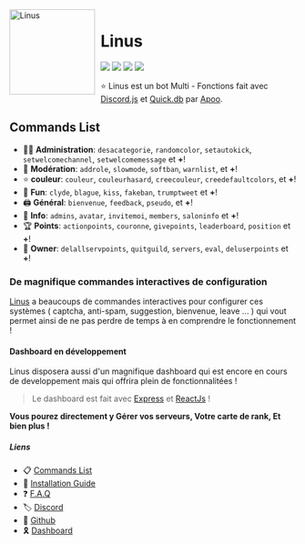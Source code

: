 
<img width="150" height="150" align="left" style="float: left; margin: 0 10px 0 0;" alt="Linus" src="https://images-ext-1.discordapp.net/external/-pKcVgw4tGeXfhHwTPNqo_XY-aB55EE7Yzc0QrcZVVc/%3Fwidth%3D670%26height%3D670/https/media.discordapp.net/attachments/855453676822986753/856968940676579368/54ccb70cf3f3ca5482a5bd8fa0ca196a.jpg?size=512">  

# Linus
[![](https://top.gg/api/widget/status/815382719080955924.svg)](https://top.gg/bot/815382719080955924)
[![](https://img.shields.io/discord/703861020195553312.svg?logo=discord&colorB=7289DA)](https://discord.gg/mEBr6tzNuz)
[![](https://img.shields.io/badge/discord.js-v12.0.0--dev-blue.svg?logo=npm)](https://github.com/discordjs)
[![](https://www.codefactor.io/repository/github/bigopenworld/linus/badge)](https://www.codefactor.io/repository/github/bigopenworld/linus)

⭐ Linus est un bot Multi - Fonctions fait avec [Discord.js](https://discord.js.org) et [Quick.db](https://quickdb.js.org/) par [Apoo](https://github.com/apoow3b).

## Commands List

*   👩‍💼 **Administration**: `desacategorie`, `randomcolor`, `setautokick`, `setwelcomechannel`, `setwelcomemessage` et **+**! 
*   🚓 **Modération**: `addrole`, `slowmode`, `softban`, `warnlist`, et **+**! 
*   ⭐ **couleur**: `couleur`, `couleurhasard`, `creecouleur`, `creedefaultcolors`, et **+**! 
*   🎲 **Fun**: `clyde`, `blague`, `kiss`, `fakeban`, `trumptweet` et **+**! 
*   🖨️ **Général**: `bienvenue`, `feedback`, `pseudo`, et **+**! 
*   🔔 **Info**: `admins`, `avatar`, `invitemoi`, `members`, `saloninfo` et **+**! 
*   🏆 **Points**: `actionpoints`, `couronne`, `givepoints`, `leaderboard`, `position` et **+**! 
*   👑 **Owner**: `delallservpoints`, `quitguild`, `servers`, `eval`, `deluserpoints` et **+**! 

### De magnifique commandes interactives de configuration 

[Linus](https://top.gg/bot/815382719080955924/invite/) a beaucoups de commandes interactives pour configurer ces systèmes ( captcha, anti-spam, suggestion, bienvenue, leave ... ) qui vout permet ainsi de ne pas perdre de temps à en comprendre le fonctionnement !

#### Dashboard en développement

Linus disposera aussi d'un magnifique dashboard qui est encore en cours de developpement mais qui offrira plein de fonctionnalitées ! 
> Le dashboard est fait avec [Express](https://expressjs.com/fr/) et [ReactJs](https://fr.reactjs.org/docs/getting-started.html) !

__Vous pourez directement y Gérer vos serveurs, Votre carte de rank, Et bien plus !__


##### Liens

   * 📋  [Commands List](##)
   * 📕  [Installation Guide](https://discord.gg/mEBr6tzNuz)
   * ❓  [F.A.Q](https://discord.gg/mEBr6tzNuz)
   * 🏷  [Discord](https://discord.gg/mEBr6tzNuz)   
   * 📁  [Github](https://github/bigopenworld/linus)
   * 🎗  [Dashboard](####)

